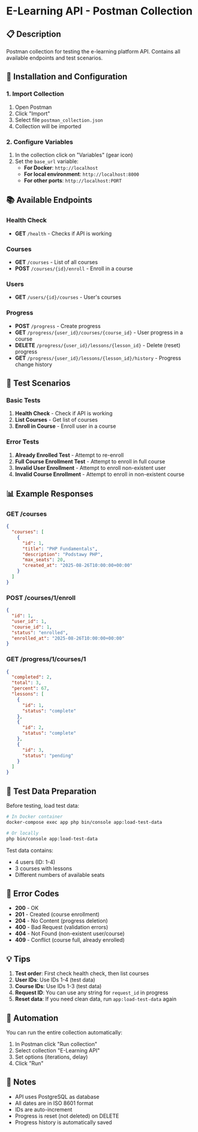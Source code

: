 # E-Learning API - Postman Collection

## 📋 Description

Postman collection for testing the e-learning platform API. Contains all available endpoints and test scenarios.

## 🚀 Installation and Configuration

### 1. Import Collection
1. Open Postman
2. Click "Import" 
3. Select file `postman_collection.json`
4. Collection will be imported

### 2. Configure Variables
1. In the collection click on "Variables" (gear icon)
2. Set the `base_url` variable:
   - **For Docker**: `http://localhost`
   - **For local environment**: `http://localhost:8000`
   - **For other ports**: `http://localhost:PORT`

## 📚 Available Endpoints

### Health Check
- **GET** `/health` - Checks if API is working

### Courses
- **GET** `/courses` - List of all courses
- **POST** `/courses/{id}/enroll` - Enroll in a course

### Users  
- **GET** `/users/{id}/courses` - User's courses

### Progress
- **POST** `/progress` - Create progress
- **GET** `/progress/{user_id}/courses/{course_id}` - User progress in a course
- **DELETE** `/progress/{user_id}/lessons/{lesson_id}` - Delete (reset) progress
- **GET** `/progress/{user_id}/lessons/{lesson_id}/history` - Progress change history

## 🧪 Test Scenarios

### Basic Tests
1. **Health Check** - Check if API is working
2. **List Courses** - Get list of courses
3. **Enroll in Course** - Enroll user in a course

### Error Tests
1. **Already Enrolled Test** - Attempt to re-enroll
2. **Full Course Enrollment Test** - Attempt to enroll in full course
3. **Invalid User Enrollment** - Attempt to enroll non-existent user
4. **Invalid Course Enrollment** - Attempt to enroll in non-existent course

## 📊 Example Responses

### GET /courses
```json
{
  "courses": [
    {
      "id": 1,
      "title": "PHP Fundamentals",
      "description": "Podstawy PHP",
      "max_seats": 20,
      "created_at": "2025-08-26T10:00:00+00:00"
    }
  ]
}
```

### POST /courses/1/enroll
```json
{
  "id": 1,
  "user_id": 1,
  "course_id": 1,
  "status": "enrolled",
  "enrolled_at": "2025-08-26T10:00:00+00:00"
}
```

### GET /progress/1/courses/1
```json
{
  "completed": 2,
  "total": 3,
  "percent": 67,
  "lessons": [
    {
      "id": 1,
      "status": "complete"
    },
    {
      "id": 2,
      "status": "complete"
    },
    {
      "id": 3,
      "status": "pending"
    }
  ]
}
```

## 🔧 Test Data Preparation

Before testing, load test data:

```bash
# In Docker container
docker-compose exec app php bin/console app:load-test-data

# Or locally
php bin/console app:load-test-data
```

Test data contains:
- 4 users (ID: 1-4)
- 3 courses with lessons
- Different numbers of available seats

## 🚨 Error Codes

- **200** - OK
- **201** - Created (course enrollment)
- **204** - No Content (progress deletion)
- **400** - Bad Request (validation errors)
- **404** - Not Found (non-existent user/course)
- **409** - Conflict (course full, already enrolled)

## 💡 Tips

1. **Test order**: First check health check, then list courses
2. **User IDs**: Use IDs 1-4 (test data)
3. **Course IDs**: Use IDs 1-3 (test data)
4. **Request ID**: You can use any string for `request_id` in progress
5. **Reset data**: If you need clean data, run `app:load-test-data` again

## 🔄 Automation

You can run the entire collection automatically:
1. In Postman click "Run collection"
2. Select collection "E-Learning API"
3. Set options (iterations, delay)
4. Click "Run"

## 📝 Notes

- API uses PostgreSQL as database
- All dates are in ISO 8601 format
- IDs are auto-increment
- Progress is reset (not deleted) on DELETE
- Progress history is automatically saved
